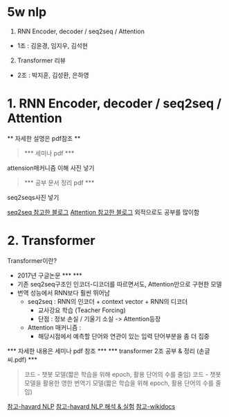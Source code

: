 # 5w nlp

1. RNN Encoder, decoder / seq2seq / Attention 
- 1조 : 김윤경, 임지우, 김석현

2. Transformer 리뷰
- 2조 : 박지훈, 김성환, 은하영


# 1. RNN Encoder, decoder / seq2seq / Attention 

** 자세한 설명은 pdf참조 **
> *** 세미나 pdf ***

attension매커니즘 이해 사진 넣기

> *** 공부 문서 정리 pdf ***

seq2seqs사진 넣기


[seq2seq 참고한 블로그](https://bigdaheta.tistory.com/66)
[Attention 참고한 블로그](https://blog.naver.com/sooftware/221784472231)
외적으로도 공부를 많이함

# 2. Transformer
Transformer이란?

- 2017년 구글논문 *** <Attention is all you need> ***
- 기존 seq2seq구조인 인코더-디코더를 따르면서도, Attention만으로 구현한 모델
- 번역 성능에서 RNN보다 훨씬 뛰어남
    - seq2seq : RNN의 인코더 + context vector + RNN의 디코더
        - 교사강요 학습 (Teacher Forcing)
        - 단점 : 정보 손실 / 기울기 소실 -> Attention등장
    - Attention 매커니즘 :
        - 해당시점에서 예측할 단어와 연관이 있는 입력 단어부분을 좀 더 집중

*** 자세한 내용은 세미나 pdf 참조 ***
*** transformer 2조 공부 & 정리 (손글씨.pdf) *** 
> 코드 - 챗봇 모델(짧은 학습을 위해 epoch, 활용 단어의 수를 줄임)
>  코드 - 챗봇 모델을 활용한 영한 번역기 모델(짧은 학습을 위해 epoch, 활용 단어의 수를 줄임)


[참고-havard NLP](http://nlp.seas.harvard.edu/2018/04/03/attention.html)
[참고-havard NLP 해석 & 실험](https://cpm0722.github.io/pytorch-implementation/transformer)
[참고-wikidocs](https://wikidocs.net/31379)












